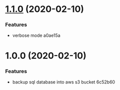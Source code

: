 # [1.1.0](/compare/1.0.0...1.1.0) (2020-02-10)


### Features

* verbose mode a0ae15a



# 1.0.0 (2020-02-10)


### Features

* backup sql database into aws s3 bucket 6c52b60



